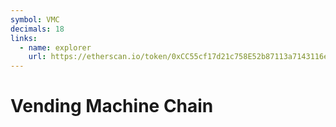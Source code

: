 ```yaml
---
symbol: VMC
decimals: 18
links:
  - name: explorer
    url: https://etherscan.io/token/0xCC55cf17d21c758E52b87113a7143116e4d9EB10
---
```


# Vending Machine Chain
